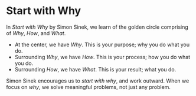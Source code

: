 # Start with Why

In _Start with Why_ by Simon Sinek, we learn of the golden circle comprising of _Why_, _How_, and _What_.

- At the center, we have _Why_. This is your purpose; why you do what you do.
- Surrounding _Why_, we have _How_. This is your process; how you do what you do.
- Surrounding _How_, we have _What_. This is your result; what you do.

Simon Sinek encourages us to _start with why_, and work outward. When we focus on _why_, we solve meaningful problems, not just any problem.
